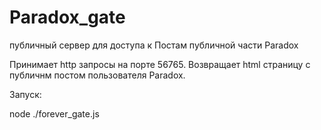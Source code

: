 Paradox_gate
============

публичный сервер для доступа к Постам публичной части Paradox

Принимает http запросы на порте 56765. Возвращает html страницу с публичнм постом пользователя Paradox.

Запуск:

node ./forever_gate.js
